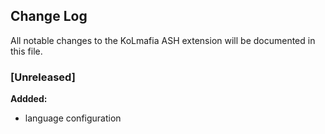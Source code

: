 ## Change Log

All notable changes to the KoLmafia ASH extension will be documented in this file.

### [Unreleased]

**Addded:**

* language configuration
